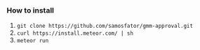 ### How to install
1. `git clone https://github.com/samosfator/gmm-approval.git`
2. `curl https://install.meteor.com/ | sh`
3. `meteor run`

